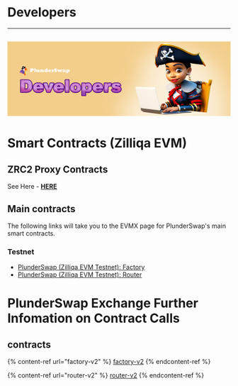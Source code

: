 # Developers
---
![](../.gitbook/assets/Developers.png)
---

# Smart Contracts (Zilliqa EVM)

## ZRC2 Proxy Contracts
See Here - [**HERE**](https://docs.plunderswap.com/developers/zrc2-proxy-contracts)

## Main contracts

The following links will take you to the EVMX page for PlunderSwap's main smart contracts.

### Testnet
* [PlunderSwap (Zilliqa EVM Testnet): Factory](https://evmx-dev.zilliqa.com/contract/0xb8077386e4245835A7A26c7CaEb983f6e646d3d4?tab=transactions)
* [PlunderSwap (Zilliqa EVM Testnet): Router](https://evmx-dev.zilliqa.com/contract/0x1562efbB92BEAb2720105D14569E6bad5E764aea?tab=transactions)

# PlunderSwap Exchange Further Infomation on Contract Calls

## contracts

{% content-ref url="factory-v2" %}
[factory-v2](https://docs.plunderswap.com/developers/v2-contracts/factory-v2)
{% endcontent-ref %}

{% content-ref url="router-v2" %}
[router-v2](https://docs.plunderswap.com/developers/v2-contracts/router-v2)
{% endcontent-ref %}